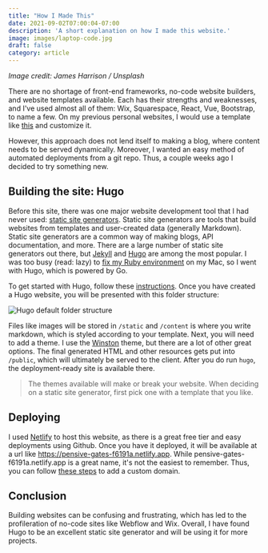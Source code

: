 ```yaml
---
title: "How I Made This"
date: 2021-09-02T07:00:04-07:00
description: 'A short explanation on how I made this website.'
image: images/laptop-code.jpg
draft: false
category: article
---
```


*Image credit: James Harrison / Unsplash*

There are no shortage of front-end frameworks, no-code website builders, and website templates available. Each has their strengths and weaknesses, and I've used almost all of them: Wix, Squarespace, React, Vue, Bootstrap, to name a few. On my previous personal websites, I would use a template like [this](https://github.com/tailwindtoolbox/Profile-Card) and customize it.

However, this approach does not lend itself to making a blog, where content needs to be served dynamically.  Moreover, I wanted an easy method of automated deployments from a git repo. Thus, a couple weeks ago I decided to try something new. 

## Building the site: Hugo

Before this site, there was one major website development tool that I had never used: [static site generators](https://www.cloudflare.com/learning/performance/static-site-generator/). Static site generators are tools that build websites from templates and user-created data (generally Markdown). Static site generators are a common way of making blogs, API documentation, and more. There are a large number of static site generators out there, but [Jekyll](https://jekyllrb.com/) and [Hugo](https://gohugo.io/) are among the most popular. I was too busy (read: lazy) to [fix my Ruby environment](https://stackify.com/install-ruby-on-your-mac-everything-you-need-to-get-going/) on my Mac, so I went with Hugo, which is powered by Go.

To get started with Hugo, follow these [instructions](https://gohugo.io/getting-started/quick-start/). Once you have created a Hugo website, you will be presented with this folder structure:

![Hugo default folder structure](/images/hugo-default.png)

Files like images will be stored in `/static` and `/content` is where you write markdown, which is styled according to your template. Next, you will need to add a theme. I use the [Winston](https://github.com/zerostaticthemes/hugo-winston-theme) theme, but there are a lot of other great options. The final generated HTML and other resources gets put into `/public`, which will ultimately be served to the client.  After you do run `hugo`, the deployment-ready site is available there.

> The themes available will make or break your website. When deciding on a static site generator, first pick one with a template that you like.


## Deploying 

I used [Netlify](https://www.netlify.com/) to host this website, as there is a great free tier and easy deployments using Github. Once you have it deployed, it will be available at a url like https://pensive-gates-f6191a.netlify.app. While pensive-gates-f6191a.netlify.app is a great name, it's not the easiest to remember. Thus, you can follow [these steps](https://docs.netlify.com/domains-https/custom-domains/) to add a custom domain. 


## Conclusion

Building websites can be confusing and frustrating, which has led to the profileration of no-code sites like Webflow and Wix. Overall, I have found Hugo to be an excellent static site generator and will be using it for more projects. 



